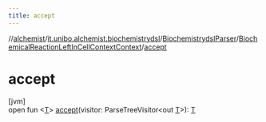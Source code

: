 ```yaml
---
title: accept
---
```

//[alchemist](../../../../index.html)/[it.unibo.alchemist.biochemistrydsl](../../index.html)/[BiochemistrydslParser](../index.html)/[BiochemicalReactionLeftInCellContextContext](index.html)/[accept](accept.html)



# accept



[jvm]\
open fun <[T](accept.html)> [accept](accept.html)(visitor: ParseTreeVisitor<out [T](../../../it.unibo.alchemist.model.implementations.conditions/-neighborhood-present/index.html)>): [T](../../../it.unibo.alchemist.model.implementations.conditions/-neighborhood-present/index.html)




